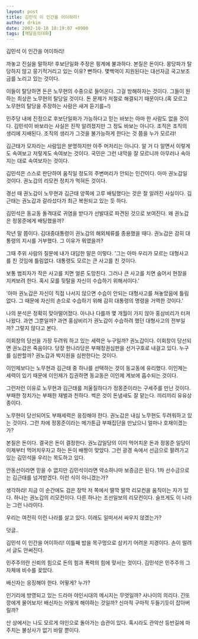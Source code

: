 ```yaml
---
layout: post
title: 김민석 이 인간을 어이하리!
author: drkim
date: 2002-10-18 18:19:07 +0900
tags: [깨달음의대화]
---
```

김민석 이 인간을 어이하리!
  

  
까놓고 진실을 말하자! 후보단일화 주장은 핑계에 불과하다. 본질은 돈이다. 몽당파가 탈당하지 않고 뭉기적거리고 있는 이유? 뻔하다. 몇백억이 지원된다는 대선자금 국고보조금를 노리고 있는 것이다.
  

  
이들이 탈당하면 돈은 노무현의 수중으로 들어온다. 그걸 방해하자는 것이다. 그들이 원하는 최상은 노무현의 탈당일 것이다. 돈 문제가 저절로 해결되기 때문이다.(혹 모르고 노무현의 탈당을 주장하는 사람은 새겨 듣기를~!)
  

  
민주당 내에 진정으로 후보단일화가 가능하다고 믿는 바보는 아마 한 사람도 없을 것이다. 김민석이 바보라는 사실은 진작 알려졌지만 그 정도 바보는 아니다. 조직은 조직의 생리에 지배된다. 조직의 생리가 그것을 불가능하게 한다는 것 쯤을 누가 모르랴!
  

  
김근태가 모자라는 사람임은 분명하지만 아주 머저리는 아니다. 알 거 다 알면서 이렇게도 속여보고 저렇게도 속여보는 것이다. 국민은 그런 내막을 잘 모르니까 아무러나 속아지는 대로 속여보자는 것이다.
  

  
김민석은 스스로 판단하여 움직일 정도의 주변머리가 안되는 인간이다. 아마 권노갑일 것이다. 권노갑의 리모컨 정치가 먹혀든 것이다.
  

  
경선 때 권노갑이 노무현과 김근태 양쪽에 고루 배팅했다는 것은 잘 알려진 사실이다. 김근태는 권노갑과 갈라섰다가 최근 복원되고 있는 듯 하다.
  

  
김민석은 동교동 돌격대로 귀염을 받다가 선발대로 파견된 것으로 보여진다. 왜 권노갑은 정몽준에게 배팅했을까?
  

  
작년 말 쯤이다. 김대중대통령이 권노갑의 해외체류를 종용했을 때다. 권노갑은 감히 대통령의 지시를 거부했다. 그 이유가 뭐였을까?
  

  
그때 주위 사람의 질문에 내가 대답한 말은 이렇다. '그는 아마 우리가 모르는 대형사고를 친 것임에 틀림없다. 대통령도 모르는 큰 사고를 친 것이다.
  

  
보통 범죄자가 작은 사고를 치면 얼른 도망친다. 그러나 큰 사고를 치면 숨어서 현장을 지켜보려 한다. 혹시 모를 뒷탈을 자신이 수습하기 위해서이다.'
  

  
'아마 권노갑은 자신이 직접 나서지 않으면 수습이 안되는 대형사고를 쳐놓았음에 틀림없다. 그 때문에 자신의 손으로 수습하기 위해 감히 대통령의 명령을 거역한 것이다.'
  

  
나의 분석은 정확히 맞아떨어졌다. 아니나 다를까 몇 개월이 가지 않아 홍삼비리가 터져나왔다. 과연 그뿐일까? 과연 홍삼비리가 권노갑이 수습하려 했던 대형사고의 전부일까? 그렇지 않다고 본다.
  

  
이회창의 당선을 가장 두려워 하고 있는 세력은 누구일까? 권노갑이다. 이회창이 당선되면 권노갑은 죽음이다. 당장 한나라당은 부패정권심판을 선거구호로 내걸고 있다. 누구를 심판할까? 권노갑과 박지원을 심판한다는 것이다.
  

  
이인제보다는 노무현과 김근태 중 하나를 선택하는 것이 동교동에 유리했다. 이인제는 세력이 있기 때문에 이인제가 집권하면 동교동은 이인제 계보에 흡수되는 것이다.
  

  
그런저런 이유로 노무현과 김근태를 저울질하다가 정몽준이라는 구세주를 만난 것이다. 부패한 정치가는 부패한 재벌과 친하다. 썩은 것이 돈냄새도 잘 맡는다. 끼리끼리 유유상종이다.
  

  
노무현이 당선되어도 부패세력은 응징해야 한다. 권노갑은 내심 노무현도 두려워하고 있는 것이다. 그런 차에 정몽준이라는 메가톤급 부패집단을 만났으니 얼마나 호재이겠는가?
  

  
본질은 돈이다. 결국은 돈이 결정한다. 권노갑일당의 이미 먹어치운 돈과 정몽준 일당이 이제부터 먹어치우자고 하는 돈이 배짱이 맞았다. 그런 광경 속에서 선금으로 팔려가고 있는 김민석을 우리는 목도하고 있다.
  

  
안동선이라면 믿을 수 없지만 김민석이라면 약소하나마 보증금은 된다. 1차 선수금으로는 김근태를 넘겨받겠다. 이런 식이 아니겠는가?
  

  
생각하라! 지금 이 순간에도 검은 장막 저 쪽에서 딸깍 딸깍 리모컨을 움직이는 자가 있다. 하나는 권노갑의 리모컨이다. 다른 하나는 조선일보의 리모컨이다. 슬프게도 이 나라는 그런 나라이다.
  

  
우리는 여전히 이런 나라를 살고 있다. 이래도 일떠서서 싸우지 않겠는가?
  

  

  

  
덧글..
  
김민석 이 인간을 어이하리! 이틀째 밥을 목구멍으로 삼키기 어려운 지경이다. 손이 떨려서 글도 안써진다.
  

  
민주주의란 신뢰의 힘으로 돈의 힘과 폭력의 힘에 맞서는 것이다. 김민석은 민주주의 그 자체에 비수를 꽂았다.
  

  
배신자는 응징해야 한다. 어떻게? 누가?
  

  
인기리에 방영되고 있는 드라마 야인시대의 메시지는 무엇일까? 사나이의 의리다. 긴또깡에게 물어보자! 배신자는 어떻게 해야하는 것일까? 신마적 구마적 두들기듯이 잡아버릴까?
  

  
산 상에서는 나도 모르게 야인으로 돌아가는 습관이 있다. 혹시라도 관악산 등반길에 마주치는 불상사가 없기 바랄 뿐이다.